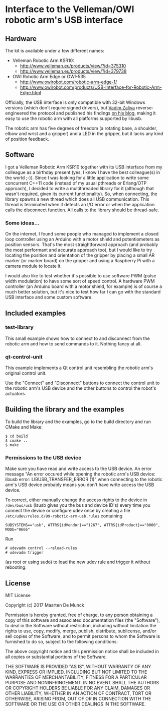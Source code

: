 # Interface to the Velleman/OWI robotic arm's USB interface


## Hardware

The kit is available under a few different names:

* Velleman Robotic Arm KSR10:
    * http://www.velleman.eu/products/view/?id=375310
    * http://www.velleman.eu/products/view/?id=379738
* OWI Robotic Arm Edge or OWI-535
    * http://www.owirobot.com/robotic-arm-edge-1/
    * http://www.owirobot.com/products/USB-Interface-for-Robotic-Arm-Edge.html

Officially, the USB interface is only compatible with 32-bit Windows versions (which don't require
signed drivers), but [Vadim Zaliva](http://www.crocodile.org/lord/) reverse-engineered the protocol
and published his findings [on his blog](http://notbrainsurgery.livejournal.com/38622.html), making
it easy to use the robotic arm with all platforms supported by libusb.

The robotic arm has five degrees of freedom (a rotating base, a shoulder, elbow and wrist and a
gripper) and a LED in the gripper, but it lacks any kind of position feedback.


## Software

I got a Velleman Robotic Arm KSR10 together with its USB interface from my colleague as a birthday
present (yes, I know I have the best colleague(s) in the world ;-)). Since I was looking for a
little application to write some concurrent C++11 code (instead of my usual pthreads or Erlang/OTP
approach), I decided to write a multithreaded library for it (although that wasn't required, given
its current functionality). So, when connecting, the library spawns a new thread which does all USB
communication. This thread is terminated when it detects an I/O error or when the application
calls the disconnect function. All calls to the library should be thread-safe.

### Some ideas...

On the internet, I found some people who managed to implement a closed loop controller using an
Arduino with a motor shield and potentiometers as position sensors. That's the most straightforward
approach (and probably the most performant and accurate approach too), but I would like to try
locating the position and orientation of the gripper by placing a small AR marker (or marker board)
on the gripper and using a Raspberry Pi with a camera module to locate it.

I would also like to test whether it's possible to use software PWM (pulse width modulation) to
have some sort of speed control. A hardware PWM controller (an Arduino board with a motor shield,
for example) is of course a much better solution, but it's nice to test how far I can go with the
standard USB interface and some custom software.


## Included examples

### test-library

This small example shows how to connect to and disconnect from the robotic arm and how to send
commands to it. Nothing fancy at all.

### qt-control-unit

This example implements a Qt control unit resembling the robotic arm's original control unit.

Use the "Connect" and "Disconnect" buttons to connect the control unit to the robotic arm's USB
device and the other buttons to control the robot's actuators.


## Building the library and the examples

To build the library and the examples, go to the build directory and run CMake and Make:
```
$ cd build
$ cmake ..
$ make
```

### Permissions to the USB device

Make sure you have read and write access to the USB device. An error message "An error occured while
opening the robotic arm's USB device: libusb error: LIBUSB_TRANSFER_ERROR (1)" when connecting to
the robotic arm's USB device probably means you don't have write access the USB device.

To correct, either manually change the access rights to the device in `/dev/bus/usb` (lsusb gives
you the bus and device ID's) every time you connect the device or configure udev once by creating
a file `/etc/udev/rules.d/99-robotic-arm-usb.rules` containing
```
SUBSYSTEMS=="usb", ATTRS{idVendor}=="1267", ATTRS{idProduct}=="0000", MODE="0666"
```
Run
```
# udevadm control --reload-rules
# udevadm trigger
```
(as root or using sudo) to load the new udev rule and trigger it without rebooting.


## License

MIT License

Copyright (c) 2017 Maarten De Munck

Permission is hereby granted, free of charge, to any person obtaining a copy of this software and
associated documentation files (the "Software"), to deal in the Software without restriction,
including without limitation the rights to use, copy, modify, merge, publish, distribute,
sublicense, and/or sell copies of the Software, and to permit persons to whom the Software is
furnished to do so, subject to the following conditions:

The above copyright notice and this permission notice shall be included in all copies or
substantial portions of the Software.

THE SOFTWARE IS PROVIDED "AS IS", WITHOUT WARRANTY OF ANY KIND, EXPRESS OR IMPLIED, INCLUDING BUT
NOT LIMITED TO THE WARRANTIES OF MERCHANTABILITY, FITNESS FOR A PARTICULAR PURPOSE AND
NONINFRINGEMENT. IN NO EVENT SHALL THE AUTHORS OR COPYRIGHT HOLDERS BE LIABLE FOR ANY CLAIM,
DAMAGES OR OTHER LIABILITY, WHETHER IN AN ACTION OF CONTRACT, TORT OR OTHERWISE, ARISING FROM, OUT
OF OR IN CONNECTION WITH THE SOFTWARE OR THE USE OR OTHER DEALINGS IN THE SOFTWARE.

